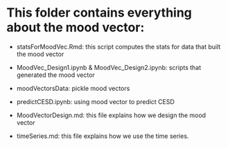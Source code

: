 # This folder contains everything about the mood vector:

* statsForMoodVec.Rmd: this script computes the stats for data that built the mood vector

* MoodVec_Design1.ipynb & MoodVec_Design2.ipynb: scripts that generated the mood vector

* moodVectorsData: pickle mood vectors 

* predictCESD.ipynb: using mood vector to predict CESD

* MoodVectorDesign.md: this file explains how we design the mood vector

* timeSeries.md: this file explains how we use the time series.


